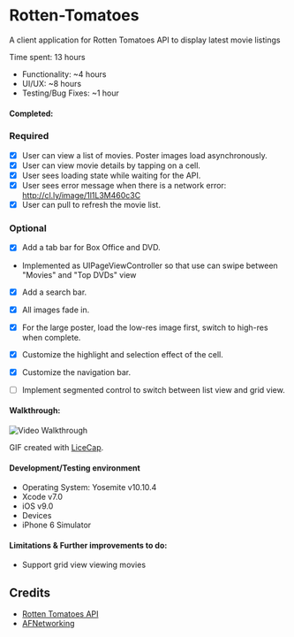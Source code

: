 # Rotten-Tomatoes

A client application for Rotten Tomatoes API to display latest movie listings

Time spent: 13 hours
 * Functionality: ~4 hours
 * UI/UX: ~8 hours
 * Testing/Bug Fixes: ~1 hour

#### Completed:

### Required

* [x] User can view a list of movies. Poster images load asynchronously.
* [x] User can view movie details by tapping on a cell.
* [x] User sees loading state while waiting for the API.
* [x] User sees error message when there is a network error: http://cl.ly/image/1l1L3M460c3C
* [x] User can pull to refresh the movie list.

### Optional

* [x] Add a tab bar for Box Office and DVD.
 * Implemented as UIPageViewController so that use can swipe between "Movies" and "Top DVDs" view
* [x] Add a search bar.
* [x] All images fade in.
* [x] For the large poster, load the low-res image first, switch to high-res when complete.
* [x] Customize the highlight and selection effect of the cell.
* [x] Customize the navigation bar.
* [ ] Implement segmented control to switch between list view and grid view.


#### Walkthrough:

![Video Walkthrough](RottenTomatoesDemo.gif)

GIF created with [LiceCap](http://www.cockos.com/licecap/).

#### Development/Testing environment

* Operating System: Yosemite v10.10.4
* Xcode v7.0
* iOS v9.0
* Devices
 * iPhone 6 Simulator

#### Limitations & Further improvements to do:

* Support grid view viewing movies

Credits
---------
* [Rotten Tomatoes API](http://developer.rottentomatoes.com/docs/read/JSON)
* [AFNetworking](https://github.com/AFNetworking/AFNetworking)
